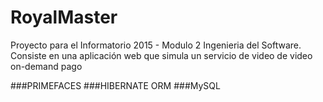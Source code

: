 # RoyalMaster
Proyecto para el Informatorio 2015 - Modulo 2 Ingenieria del Software. Consiste en una aplicación web que simula un
servicio de video de video on-demand pago

###PRIMEFACES
###HIBERNATE ORM
###MySQL
